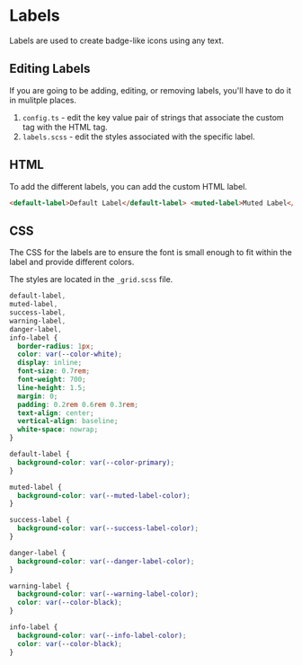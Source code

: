# Labels

Labels are used to create badge-like icons using any text.

## Editing Labels

If you are going to be adding, editing, or removing labels, you'll have to do it in mulitple places.

1. `config.ts` - edit the key value pair of strings that associate the custom tag with the HTML tag.
2. `labels.scss` - edit the styles associated with the specific label.

## HTML

To add the different labels, you can add the custom HTML label.

```html
<default-label>Default Label</default-label> <muted-label>Muted Label</muted-label>
```

## CSS

The CSS for the labels are to ensure the font is small enough to fit within the label and provide different colors.

The styles are located in the `_grid.scss` file.

```scss
default-label,
muted-label,
success-label,
warning-label,
danger-label,
info-label {
  border-radius: 1px;
  color: var(--color-white);
  display: inline;
  font-size: 0.7rem;
  font-weight: 700;
  line-height: 1.5;
  margin: 0;
  padding: 0.2rem 0.6rem 0.3rem;
  text-align: center;
  vertical-align: baseline;
  white-space: nowrap;
}

default-label {
  background-color: var(--color-primary);
}

muted-label {
  background-color: var(--muted-label-color);
}

success-label {
  background-color: var(--success-label-color);
}

danger-label {
  background-color: var(--danger-label-color);
}

warning-label {
  background-color: var(--warning-label-color);
  color: var(--color-black);
}

info-label {
  background-color: var(--info-label-color);
  color: var(--color-black);
}
```
